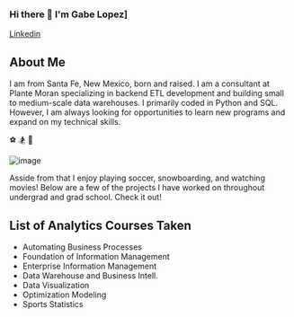 ### Hi there 👋 I'm Gabe Lopez]
[Linkedin](https://www.linkedin.com/in/gabriel-lopez-du2022/)

## About Me
I am from Santa Fe, New Mexico, born and raised. 
I am a consultant at Plante Moran specializing in backend ETL development and building small to medium-scale data warehouses.
I primarily coded in Python and SQL. However, I am always looking for opportunities to learn new programs and expand on my technical skills. 

⚽  🏂   🎥    

![image](https://user-images.githubusercontent.com/90865017/138539572-5cb2d77a-df42-4e81-ba65-0b6c71fba1b4.png)



Asside from that I enjoy playing soccer, snowboarding, and watching movies! Below are a few of the projects I have worked on throughout undergrad and grad school. Check it out! 

## List of Analytics Courses Taken 
* Automating Business Processes 
* Foundation of Information Management 
* Enterprise Information Management
* Data Warehouse and Business Intell.
* Data Visualization
* Optimization Modeling
* Sports Statistics 

